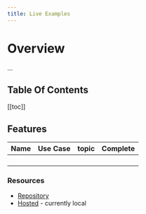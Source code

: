 ```yaml
---
title: Live Examples
---
```


# Overview

...

## Table Of Contents

[[toc]]


 
## Features
 
| Name        | Use Case      | topic  | Complete |
| -------------- |:------------:| -----------:|:--------:|
|                |              |             |          |
|                |              |             |          |
|                |              |             |          |
|                |              |             |          |





### Resources

 - [Repository](https://github.com/possibly1/XyzXyz)
 - [Hosted](https://github.com/possibly1/XyzXyz) - currently local

 